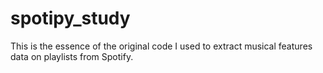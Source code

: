 # spotipy_study

This is the essence of the original code I used to extract musical features data on playlists from Spotify. 
